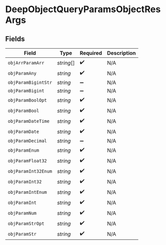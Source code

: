 # DeepObjectQueryParamsObjectResArgs


## Fields

| Field               | Type                | Required            | Description         |
| ------------------- | ------------------- | ------------------- | ------------------- |
| `objArrParamArr`    | *string*[]          | :heavy_check_mark:  | N/A                 |
| `objParamAny`       | *string*            | :heavy_check_mark:  | N/A                 |
| `objParamBigintStr` | *string*            | :heavy_minus_sign:  | N/A                 |
| `objParamBigint`    | *string*            | :heavy_minus_sign:  | N/A                 |
| `objParamBoolOpt`   | *string*            | :heavy_check_mark:  | N/A                 |
| `objParamBool`      | *string*            | :heavy_check_mark:  | N/A                 |
| `objParamDateTime`  | *string*            | :heavy_check_mark:  | N/A                 |
| `objParamDate`      | *string*            | :heavy_check_mark:  | N/A                 |
| `objParamDecimal`   | *string*            | :heavy_minus_sign:  | N/A                 |
| `objParamEnum`      | *string*            | :heavy_check_mark:  | N/A                 |
| `objParamFloat32`   | *string*            | :heavy_check_mark:  | N/A                 |
| `objParamInt32Enum` | *string*            | :heavy_check_mark:  | N/A                 |
| `objParamInt32`     | *string*            | :heavy_check_mark:  | N/A                 |
| `objParamIntEnum`   | *string*            | :heavy_check_mark:  | N/A                 |
| `objParamInt`       | *string*            | :heavy_check_mark:  | N/A                 |
| `objParamNum`       | *string*            | :heavy_check_mark:  | N/A                 |
| `objParamStrOpt`    | *string*            | :heavy_check_mark:  | N/A                 |
| `objParamStr`       | *string*            | :heavy_check_mark:  | N/A                 |